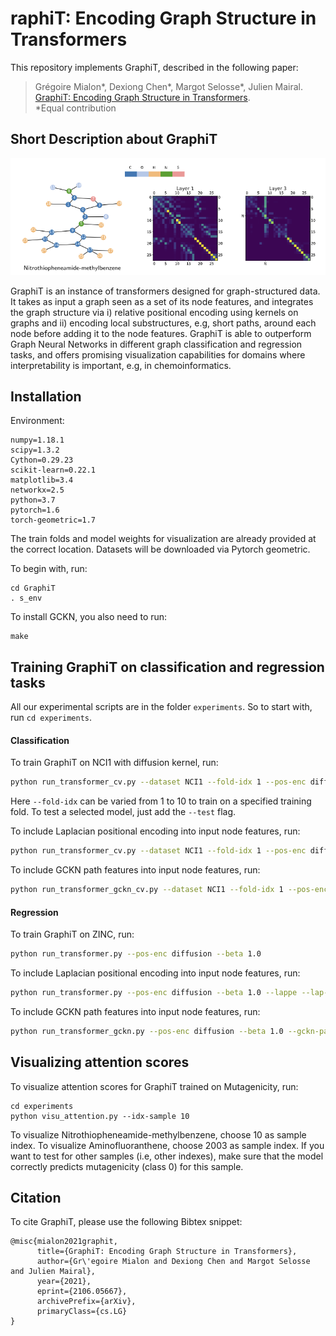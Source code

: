 # raphiT: Encoding Graph Structure in Transformers

This repository implements GraphiT, described in the following paper:

>Grégoire Mialon*, Dexiong Chen*, Margot Selosse*, Julien Mairal.
[GraphiT: Encoding Graph Structure in Transformers][1].
<br/>*Equal contribution

## Short Description about GraphiT

![Figure from paper](figures/figure1.png)

GraphiT is an instance of transformers designed for graph-structured data. It takes as input a graph seen as a set of its node features, and integrates the graph structure via i) relative positional encoding using kernels on graphs and ii) encoding local substructures, e.g, short paths, around each node before adding it to the node features. GraphiT is able to outperform Graph Neural Networks in different graph classification and regression tasks, and offers promising visualization capabilities for domains where interpretability is important, e.g, in chemoinformatics.

## Installation

Environment:
```
numpy=1.18.1
scipy=1.3.2
Cython=0.29.23
scikit-learn=0.22.1
matplotlib=3.4
networkx=2.5
python=3.7
pytorch=1.6
torch-geometric=1.7
```

The train folds and model weights for visualization are already provided at the correct location. Datasets will be downloaded via Pytorch geometric.

To begin with, run:
```
cd GraphiT
. s_env
```

To install GCKN, you also need to run:
```
make
```

## Training GraphiT on classification and regression tasks

All our experimental scripts are in the folder `experiments`. So to start with, run `cd experiments`.

#### Classification

To train GraphiT on NCI1 with diffusion kernel, run:
```bash
python run_transformer_cv.py --dataset NCI1 --fold-idx 1 --pos-enc diffusion --beta 1.0
```

Here `--fold-idx` can be varied from 1 to 10 to train on a specified training fold. To test a selected model, just add the `--test` flag.

To include Laplacian positional encoding into input node features, run:
```bash
python run_transformer_cv.py --dataset NCI1 --fold-idx 1 --pos-enc diffusion --beta 1.0 --lappe --lap-dim 8
```

To include GCKN path features into input node features, run:
```bash
python run_transformer_gckn_cv.py --dataset NCI1 --fold-idx 1 --pos-enc diffusion --beta 1.0 --gckn-path 5
```

#### Regression

To train GraphiT on ZINC, run:
```bash
python run_transformer.py --pos-enc diffusion --beta 1.0
```

To include Laplacian positional encoding into input node features, run:
```bash
python run_transformer.py --pos-enc diffusion --beta 1.0 --lappe --lap-dim 8
```

To include GCKN path features into input node features, run:
```bash
python run_transformer_gckn.py --pos-enc diffusion --beta 1.0 --gckn-path 8
```

## Visualizing attention scores

To visualize attention scores for GraphiT trained on Mutagenicity, run:
```
cd experiments
python visu_attention.py --idx-sample 10
```
To visualize Nitrothiopheneamide-methylbenzene, choose 10 as sample index.
To visualize Aminofluoranthene, choose 2003 as sample index.
If you want to test for other samples (i.e, other indexes), make sure that the model correctly predicts mutagenicity (class 0) for this sample.

## Citation

To cite GraphiT, please use the following Bibtex snippet:
```
@misc{mialon2021graphit,
      title={GraphiT: Encoding Graph Structure in Transformers}, 
      author={Gr\'egoire Mialon and Dexiong Chen and Margot Selosse and Julien Mairal},
      year={2021},
      eprint={2106.05667},
      archivePrefix={arXiv},
      primaryClass={cs.LG}
}
```

[1]: https://arxiv.org/pdf/2106.05667
